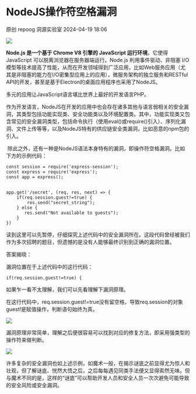 #  NodeJS操作符空格漏洞   
原创 repoog  洞源实验室   2024-04-19 18:06  
  
![](https://mmbiz.qpic.cn/sz_mmbiz_gif/gEGSydvbZs6Uds3atGRgfT4ITsXvvIhCt2fbOI4cE4q6ULyia7o9dTHpFJ6V5GHKgcpib9G51IfUia8gJZnytibF7Q/640?wx_fmt=gif "")  
  
**Node.js 是一个基于 Chrome V8 引擎的 JavaScript 运行环境**，它使得 JavaScript 可以脱离浏览器在服务器端运行。Node.js 利用事件驱动、非阻塞 I/O 模型等技术提高了性能，从而在开发领域得到广泛应用，比如Web服务应用（尤其是非阻塞的能力在I/O密集型应用上的应用），微服务架构的独立服务和RESTful API的开发，甚至是基于Electron的桌面应用程序也采用了NodeJS。  
  
多元的应用让JavaScript语言堪比世界上最好的开发语言PHP。  
  
作为开发语言，NodeJS在开发的应用中也会存在诸多其他与语言弱相关的安全漏洞，其类型包括功能实现类、安全功能类以及环境配置类。其中，功能实现类又包含常见的安全漏洞类型，包括命令执行（使用eval()或require()引入）、序列化漏洞、文件上传等等，以及NodeJS特有的供应链安全类漏洞，比如恶意的npm包的引入。  
  
 除此之外，还有一种是NodeJS语法本身特有的漏洞，即操作符空格漏洞。比如下方的示例代码：  
  
```
const session = require('express-session');
const express = require('express');
const app = express();


app.get('/secret', (req, res, next) => {
    if(req.session.guestǃ=true) {
        res.send("secret_string");
    } else {
       res.send("Not available to guests");
    }
})
```  
  
  
读到这里可以先暂停，仔细探究上述代码中的安全漏洞所在。这段代码曾经被我们作为多次招聘的题目，但遗憾的是没有人能够最终识别到正确的漏洞位置。  
  
  
  
  
  
  
  
  
  
  
  
答案揭晓：  
  
漏洞位置在于上述代码中的这行代码：  
```
if(req.session.guestǃ=true) {
```  
  
  
如果乍一看不太理解，我们可以先看理解下漏洞原理。  
  
在这行代码中，req.session.guest!=true没有留空格，导致req.session的对象guest!是赋值操作，判断语句始终为真。  
  
![](https://mmbiz.qpic.cn/sz_mmbiz_png/gEGSydvbZs6Uds3atGRgfT4ITsXvvIhCucEeaTLFdRBqfY4IZFnE9GyPFS4mmG5TRIiaFnew737FJeHgKmGOibvw/640?wx_fmt=png "")  
  
漏洞原理非常简单，理解之后便很容易可以找到对应的修复方法，即采用强类型的操作符来做判断。  
  
![](https://mmbiz.qpic.cn/sz_mmbiz_png/gEGSydvbZs6Uds3atGRgfT4ITsXvvIhCpGF7jaCXD3XVoxrVwriaDPC9vLRa7qxMtRacdnojQL7UOUMTa9jsiawA/640?wx_fmt=png "")  
  
许多复杂的安全漏洞也如上述示例，如魔术一般，在揭示谜底之前显得尤为惊人和壮观，但了解谜底、恍然大悟之后，之后每每遇见同类手法便又显得索然无味。但与魔术不同的是，这样的“谜底”可以帮助开发人员和安全人员一次次避免可能导致的安全风险或安全漏洞。  
  
  
  
  
